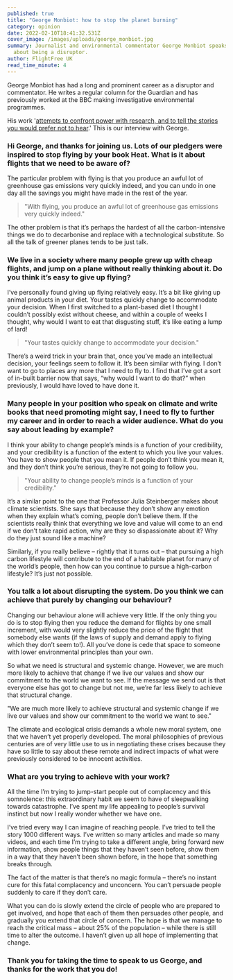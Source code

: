 ```yaml
---
published: true
title: "George Monbiot: how to stop the planet burning"
category: opinion
date: 2022-02-10T18:41:32.531Z
cover_image: /images/uploads/george_monbiot.jpg
summary: Journalist and environmental commentator George Monbiot speaks to us
  about being a disruptor.
author: FlightFree UK
read_time_minute: 4
---
```

George Monbiot has had a long and prominent career as a disruptor and commentator. He writes a regular column for the Guardian and has previously worked at the BBC making investigative environmental programmes.

His work '[attempts to confront power with research, and to tell the stories you would prefer not to hear](https://www.monbiot.com/about/introduction-on-trying-to-be-less-wrong/).' This is our interview with George.

### Hi George, and thanks for joining us. Lots of our pledgers were inspired to stop flying by your book Heat. What is it about flights that we need to be aware of?

The particular problem with flying is that you produce an awful lot of greenhouse gas emissions very quickly indeed, and you can undo in one day all the savings you might have made in the rest of the year. 

> "With flying, you produce an awful lot of greenhouse gas emissions very quickly indeed."

The other problem is that it’s perhaps the hardest of all the carbon-intensive things we do to decarbonise and replace with a technological substitute. So all the talk of greener planes tends to be just talk.

### We live in a society where many people grew up with cheap flights, and jump on a plane without really thinking about it. Do you think it’s easy to give up flying? 

I’ve personally found giving up flying relatively easy. It’s a bit like giving up animal products in your diet. Your tastes quickly change to accommodate your decision. When I first switched to a plant-based diet I thought I couldn’t possibly exist without cheese, and within a couple of weeks I thought, why would I want to eat that disgusting stuff, it’s like eating a lump of lard! 

> "Your tastes quickly change to accommodate your decision."

There’s a weird trick in your brain that, once you’ve made an intellectual decision, your feelings seem to follow it. It’s been similar with flying. I don’t want to go to places any more that I need to fly to. I find that I’ve got a sort of in-built barrier now that says, “why would I want to do that?” when previously, I would have loved to have done it. 

### Many people in your position who speak on climate and write books that need promoting might say, I need to fly to further my career and in order to reach a wider audience. What do you say about leading by example? 

I think your ability to change people’s minds is a function of your credibility, and your credibility is a function of the extent to which you live your values. You have to show people that you mean it. If people don’t think you mean it, and they don’t think you’re serious, they’re not going to follow you. 

> "Your ability to change people’s minds is a function of your credibility."

It’s a similar point to the one that Professor Julia Steinberger makes about climate scientists. She says that because they don’t show any emotion when they explain what’s coming, people don’t believe them. If the scientists really think that everything we love and value will come to an end if we don’t take rapid action, why are they so dispassionate about it? Why do they just sound like a machine? 

Similarly, if you really believe – rightly that it turns out – that pursuing a high carbon lifestyle will contribute to the end of a habitable planet for many of the world’s people, then how can you continue to pursue a high-carbon lifestyle? It’s just not possible. 

### You talk a lot about disrupting the system. Do you think we can achieve that purely by changing our behaviour? 

Changing our behaviour alone will achieve very little. If the only thing you do is to stop flying then you reduce the demand for flights by one small increment, with would very slightly reduce the price of the flight that somebody else wants (if the laws of supply and demand apply to flying which they don’t seem to!). All you’ve done is cede that space to someone with lower environmental principles than your own. 

So what we need is structural and systemic change. However, we are much more likely to achieve that change if we live our values and show our commitment to the world we want to see. If the message we send out is that everyone else has got to change but not me, we’re far less likely to achieve that structural change. 

"We are much more likely to achieve structural and systemic change if we live our values and show our commitment to the world we want to see."

The climate and ecological crisis demands a whole new moral system, one that we haven’t yet properly developed. The moral philosophies of previous centuries are of very little use to us in negotiating these crises because they have so little to say about these remote and indirect impacts of what were previously considered to be innocent activities.

### What are you trying to achieve with your work?

All the time I’m trying to jump-start people out of complacency and this somnolence: this extraordinary habit we seem to have of sleepwalking towards catastrophe. I’ve spent my life appealing to people’s survival instinct but now I really wonder whether we have one.  

I’ve tried every way I can imagine of reaching people. I’ve tried to tell the story 1000 different ways. I’ve written so many articles and made so many videos, and each time I’m trying to take a different angle, bring forward new information, show people things that they haven’t seen before, show them in a way that they haven’t been shown before, in the hope that something breaks through. 

The fact of the matter is that there’s no magic formula – there’s no instant cure for this fatal complacency and unconcern. You can’t persuade people suddenly to care if they don’t care. 

What you can do is slowly extend the circle of people who are prepared to get involved, and hope that each of them then persuades other people, and gradually you extend that circle of concern. The hope is that we manage to reach the critical mass – about 25% of the population – while there is still time to alter the outcome. I haven’t given up all hope of implementing that change. 

### Thank you for taking the time to speak to us George, and thanks for the work that you do!